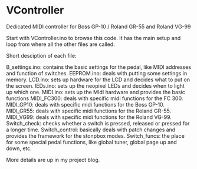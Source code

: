 # VController
Dedicated MIDI controller for Boss GP-10  / Roland GR-55 and Roland VG-99

Start with VController.ino to browse this code. It has the main setup and loop from where all the other files are called.

Short desciption of each file:

B_settings.ino: contains the basic settings for the pedal, like MIDI addresses and function of switches.
EEPROM.ino: deals with putting some settings in memory.
LCD.ino: sets up hardware for the LCD and decides what to put on the screen.
lEDs.ino: sets up the neopixel LEDs and decides when to light up which one.
MIDI.ino: sets up the MIdI hardware and provides the basic functions
MIDI_FC300: deals with specific midi functions for the FC 300.
MIDI_GP10: deals with specific midi functions for the Boss GP-10.
MIDI_GR55: deals with specific midi functions for the Roland GR-55.
MIDI_VG99: deals with specific midi functions for the Roland VG-99.
Switch_check: checks whether a switch is pressed, released or pressed for a longer time.
Switch_control: basically deals with patch changes and provides the framework for the stonpbox modes.
Switch_funcs: the place for some special pedal functions, like global tuner, global page up and down, etc.

More details are up in my project blog.

